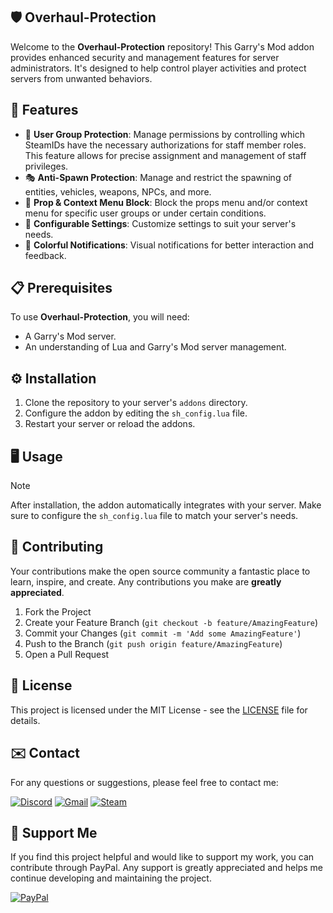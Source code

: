 ## 🛡️ Overhaul-Protection
Welcome to the **Overhaul-Protection** repository! This Garry's Mod addon provides enhanced security and management features for server administrators. It's designed to help control player activities and protect servers from unwanted behaviors.

## 🌟 Features

- 🚫 **User Group Protection**: Manage permissions by controlling which SteamIDs have the necessary authorizations for staff member roles. This feature allows for precise assignment and management of staff privileges.
- 🎭 **Anti-Spawn Protection**: Manage and restrict the spawning of entities, vehicles, weapons, NPCs, and more.
- 🚷 **Prop & Context Menu Block**: Block the props menu and/or context menu for specific user groups or under certain conditions.
- 📑 **Configurable Settings**: Customize settings to suit your server's needs.
- 🌈 **Colorful Notifications**: Visual notifications for better interaction and feedback.

## 📋 Prerequisites

To use **Overhaul-Protection**, you will need:

- A Garry's Mod server.
- An understanding of Lua and Garry's Mod server management.

## ⚙️ Installation

1. Clone the repository to your server's ``addons`` directory.
2. Configure the addon by editing the ``sh_config.lua`` file.
3. Restart your server or reload the addons.

## 🖥️ Usage
> [!NOTE]
> After installation, the addon automatically integrates with your server. Make sure to configure the ``sh_config.lua`` file to match your server's needs.

## 🤝 Contributing

Your contributions make the open source community a fantastic place to learn, inspire, and create. Any contributions you make are **greatly appreciated**.

1. Fork the Project
2. Create your Feature Branch (`git checkout -b feature/AmazingFeature`)
3. Commit your Changes (`git commit -m 'Add some AmazingFeature'`)
4. Push to the Branch (`git push origin feature/AmazingFeature`)
5. Open a Pull Request

## 📝 License

This project is licensed under the MIT License - see the [LICENSE](LICENSE) file for details.

## ✉️ Contact

For any questions or suggestions, please feel free to contact me:

[![Discord](https://img.shields.io/badge/Discord-%235865F2.svg?style=for-the-badge&logo=discord&logoColor=white)](https://discord.gg/w92W7XR9Yg)
[![Gmail](https://img.shields.io/badge/Gmail-D14836?style=for-the-badge&logo=gmail&logoColor=white)](mailto:deadgolden9122@gmail.com)
[![Steam](https://img.shields.io/badge/steam-%23000000.svg?style=for-the-badge&logo=steam&logoColor=white)](https://steamcommunity.com/id/DeAdGoLdEn/)

## 💖 Support Me

If you find this project helpful and would like to support my work, you can contribute through PayPal. Any support is greatly appreciated and helps me continue developing and maintaining the project.

[![PayPal](https://img.shields.io/badge/PayPal-00457C?style=for-the-badge&logo=paypal&logoColor=white)](https://paypal.me/DeadGolden0)
